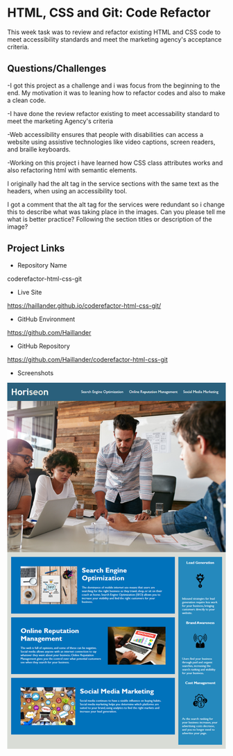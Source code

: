 
# HTML, CSS and Git: Code Refactor

This week task was to review and refactor existing HTML and CSS code to meet accessibility standards and meet the marketing agency's acceptance criteria.

## Questions/Challenges

-I got this project as a challenge and i was focus from the beginning to the end.
My motivation it was to leaning how to refactor codes and also to make a clean code.

-I have done the review refactor existing to meet accessability standard to meet the marketing Agency's criteria
 
-Web accessibility ensures that people with disabilities can access a website using assistive technologies like video captions, screen readers, and braille keyboards.

-Working on this project i have learned how CSS class attributes works and also refactoring html with semantic elements.

I originally had the alt tag in the service sections with the same text as the headers, when using an accessibility tool.

I got a comment that the alt tag for the services were redundant so i change this to describe what was taking place in the images. Can you please tell me what is better practice? Following the section titles or description of the image?

### 

## Project Links

* Repository Name

coderefactor-html-css-git

* Live Site

https://haillander.github.io/coderefactor-html-css-git/

* GitHub Environment

https://github.com/Haillander

* GitHub Repository

https://github.com/Haillander/coderefactor-html-css-git

* Screenshots

![The Horiseon webpage includes a navigation bar, a header image, and cards with text and images at the bottom of the page.](./assets/html-css-git-homework-demo%20(1).png)